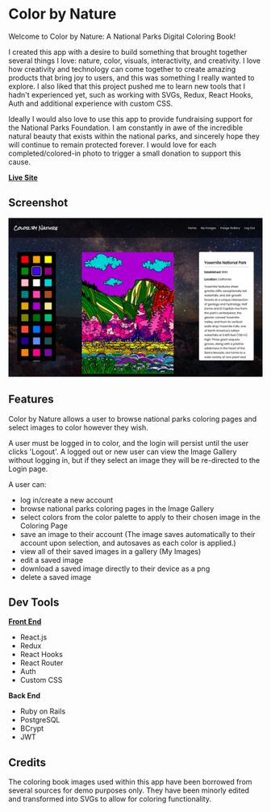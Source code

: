 # Color by Nature

Welcome to Color by Nature: A National Parks Digital Coloring Book!

I created this app with a desire to build something that brought together several things I love: nature, color, visuals, interactivity, and creativity. I love how creativity and technology can come together to create amazing products that bring joy to users, and this was something I really wanted to explore. I also liked that this project pushed me to learn new tools that I hadn't experienced yet, such as working with SVGs, Redux, React Hooks, Auth and additional experience with custom CSS. 

Ideally I would also love to use this app to provide fundraising support for the National Parks Foundation. I am constantly in awe of the incredible natural beauty that exists within the national parks, and sincerely hope they will continue to remain protected forever. I would love for each completed/colored-in photo to trigger a small donation to support this cause.

[**Live Site**](https://color-by-nature.herokuapp.com/)
 
 
## Screenshot
![Screenshot](/readme-screenshot.png)


## Features

Color by Nature allows a user to browse national parks coloring pages and select images to color however they wish. 

A user must be logged in to color, and the login will persist until the user clicks 'Logout'. A logged out or new user can view the Image Gallery without logging in, but if they select an image they will be re-directed to the Login page.

A user can:

* log in/create a new account
* browse national parks coloring pages in the Image Gallery
* select colors from the color palette to apply to their chosen image in the Coloring Page
* save an image to their account (The image saves automatically to their account upon selection, and autosaves as each color is applied.)
* view all of their saved images in a gallery (My Images)
* edit a saved image
* download a saved image directly to their device as a png
* delete a saved image


## Dev Tools

[**Front End**](https://github.com/hylobates-lar/coloring_book_frontend)

* React.js
* Redux
* React Hooks
* React Router
* Auth
* Custom CSS


**Back End**

* Ruby on Rails
* PostgreSQL
* BCrypt
* JWT


## Credits

The coloring book images used within this app have been borrowed from several sources for demo purposes only. They have been minorly edited and transformed into SVGs to allow for coloring functionality.

